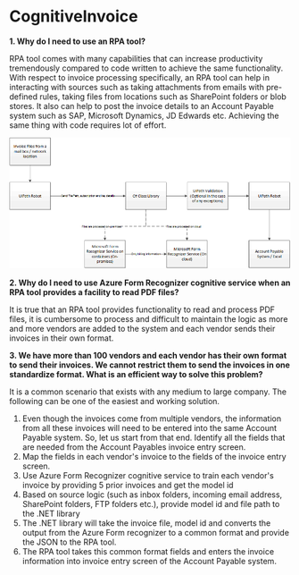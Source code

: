 # CognitiveInvoice
**1. Why do I need to use an RPA tool?**

RPA tool comes with many capabilities that can increase productivity tremendously compared to code written to achieve the same functionality. With respect to invoice processing specifically, an RPA tool can help in interacting with sources such as taking attachments from emails with pre-defined rules, taking files from locations such as SharePoint folders or blob stores. It also can help to post the invoice details to an Account Payable system such as SAP, Microsoft Dynamics, JD Edwards etc. Achieving the same thing with code requires lot of effort.

![](InvoiceProcessingWithRPA/InvoiceProcessingImage.gif)

**2. Why do I need to use Azure Form Recognizer cognitive service when an RPA tool provides a facility to read PDF files?**

It is true that an RPA tool provides functionality to read and process PDF files, it is cumbersome to process and difficult to maintain the logic as more and more vendors are added to the system and each vendor sends their invoices in their own format.

**3. We have more than 100 vendors and each vendor has their own format to send their invoices. We cannot restrict them to send the invoices in one standardize format. What is an efficient way to solve this problem?**


It is a common scenario that exists with any medium to large company. The following can be one of the easiest and working solution.

1. Even though the invoices come from multiple vendors, the information from all these invoices will need to be entered into the same Account Payable system. So, let us start from that end. Identify all the fields that are needed from the Account Payables invoice entry screen.
2. Map the fields in each vendor's invoice to the fields of the invoice entry screen.
3. Use Azure Form Recognizer cognitive service to train each vendor's invoice by providing 5 prior invoices and get the model id
4. Based on source logic (such as inbox folders, incoming email address, SharePoint folders, FTP folders etc.), provide model id and file path to the .NET library
5. The .NET library will take the invoice file, model id and converts the output from the Azure Form recognizer to a common format and provide the JSON to the RPA tool.
6. The RPA tool takes this common format fields and enters the invoice information into invoice entry screen of the Account Payable system.

